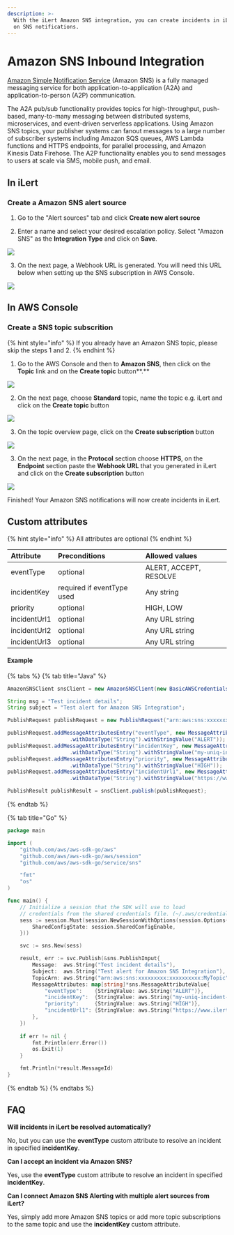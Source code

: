 ```yaml
---
description: >-
  With the iLert Amazon SNS integration, you can create incidents in iLert based
  on SNS notifications.
---
```


# Amazon SNS Inbound Integration

[Amazon Simple Notification Service](https://aws.amazon.com/sns/) \(Amazon SNS\) is a fully managed messaging service for both application-to-application \(A2A\) and application-to-person \(A2P\) communication.

The A2A pub/sub functionality provides topics for high-throughput, push-based, many-to-many messaging between distributed systems, microservices, and event-driven serverless applications. Using Amazon SNS topics, your publisher systems can fanout messages to a large number of subscriber systems including Amazon SQS queues, AWS Lambda functions and HTTPS endpoints, for parallel processing, and Amazon Kinesis Data Firehose. The A2P functionality enables you to send messages to users at scale via SMS, mobile push, and email.

## In iLert <a id="in-ilert"></a>

### Create a Amazon SNS alert source <a id="create-alert-source"></a>

1. Go to the "Alert sources" tab and click **Create new alert source**

2. Enter a name and select your desired escalation policy. Select "Amazon SNS" as the **Integration Type** and click on **Save**.

![](../../.gitbook/assets/ilert%20%2841%29.png)

3. On the next page, a Webhook URL is generated. You will need this URL below when setting up the SNS subscription in AWS Console.

![](../../.gitbook/assets/ilert%20%2845%29.png)

## In AWS Console <a id="in-aws-console"></a>

### Create a SNS topic subscrition <a id="create-sns-topic-subscription"></a>

{% hint style="info" %}
If you already have an Amazon SNS topic, please skip the steps 1 and 2.
{% endhint %}

1. Go to the AWS Console and then to **Amazon SNS**, then click on the **Topic** link and on the **Create topic** button**.**

![](../../.gitbook/assets/simple_notification_service%20%287%29.png)

2. On the next page, choose **Standard** topic, name the topic e.g. iLert and click on the **Create topic** button

![](../../.gitbook/assets/simple_notification_service%20%284%29.png)

3. On the topic overview page, click on the **Create subscription** button

![](../../.gitbook/assets/simple_notification_service%20%285%29.png)

3. On the next page, in the **Protocol** section choose **HTTPS**, on the **Endpoint** section paste the **Webhook URL** that you generated in iLert and click on the **Create subscription** button

![](../../.gitbook/assets/simple_notification_service%20%286%29.png)

Finished! Your Amazon SNS notifications will now create incidents in iLert.

## Custom attributes

{% hint style="info" %}
All attributes are optional
{% endhint %}

| Attribute | Preconditions | Allowed values |
| :--- | :--- | :--- |
| eventType | optional | ALERT, ACCEPT, RESOLVE |
| incidentKey | required if eventType used | Any string |
| priority | optional | HIGH, LOW |
| incidentUrl1 | optional | Any URL string |
| incidentUrl2 | optional | Any URL string |
| incidentUrl3 | optional | Any URL string |

#### Example

{% tabs %}
{% tab title="Java" %}
```java
AmazonSNSClient snsClient = new AmazonSNSClient(new BasicAWSCredentials("AWS_ACCESS_KEY","AWS_SECRET_KEY"));

String msg = "Test incident details";
String subject = "Test alert for Amazon SNS Integration";

PublishRequest publishRequest = new PublishRequest("arn:aws:sns:xxxxxxxxx:xxxxxxxxxx:MyTopic", msg, subject);

publishRequest.addMessageAttributesEntry("eventType", new MessageAttributeValue()
                    .withDataType("String").withStringValue("ALERT"));
publishRequest.addMessageAttributesEntry("incidentKey", new MessageAttributeValue()
                    .withDataType("String").withStringValue("my-uniq-incident-string"));
publishRequest.addMessageAttributesEntry("priority", new MessageAttributeValue()
                    .withDataType("String").withStringValue("HIGH"));
publishRequest.addMessageAttributesEntry("incidentUrl1", new MessageAttributeValue()
                    .withDataType("String").withStringValue("https://www.ilert.com"));

PublishResult publishResult = snsClient.publish(publishRequest);
```
{% endtab %}

{% tab title="Go" %}
```go
package main

import (
	"github.com/aws/aws-sdk-go/aws"
	"github.com/aws/aws-sdk-go/aws/session"
	"github.com/aws/aws-sdk-go/service/sns"

	"fmt"
	"os"
)

func main() {
	// Initialize a session that the SDK will use to load
	// credentials from the shared credentials file. (~/.aws/credentials).
	sess := session.Must(session.NewSessionWithOptions(session.Options{
		SharedConfigState: session.SharedConfigEnable,
	}))

	svc := sns.New(sess)

	result, err := svc.Publish(&sns.PublishInput{
		Message:  aws.String("Test incident details"),
		Subject:  aws.String("Test alert for Amazon SNS Integration"),
		TopicArn: aws.String("arn:aws:sns:xxxxxxxxx:xxxxxxxxxx:MyTopic"),
		MessageAttributes: map[string]*sns.MessageAttributeValue{
			"eventType":    {StringValue: aws.String("ALERT")},
			"incidentKey":  {StringValue: aws.String("my-uniq-incident-string")},
			"priority":     {StringValue: aws.String("HIGH")},
			"incidentUrl1": {StringValue: aws.String("https://www.ilert.com")},
		},
	})
	
	if err != nil {
		fmt.Println(err.Error())
		os.Exit(1)
	}

	fmt.Println(*result.MessageId)
}

```
{% endtab %}
{% endtabs %}

## FAQ <a id="faq"></a>

**Will incidents in iLert be resolved automatically?**

No, but you can use the **eventType** custom attribute to resolve an incident in specified **incidentKey**.

**Can I accept an incident via Amazon SNS?**

Yes, use the **eventType** custom attribute to resolve an incident in specified **incidentKey**.

**Can I connect Amazon SNS Alerting with multiple alert sources from iLert?**

Yes, simply add more Amazon SNS topics or add more topic subscriptions to the same topic and use the **incidentKey** custom attribute.

